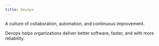 ```yaml
---
title: Devops
---
```


A culture of collaboration, automation, and continuous improvement.

Devops helps organizations deliver better software, faster, and with more reliability.